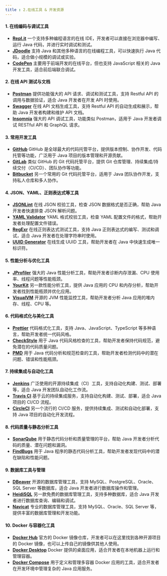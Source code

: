 ```yaml
---
title : 2.在线工具 & 开发资源
---
```


#### **1. 在线编码与调试工具**

- **[Repl.it](https://replit.com/)** 一个支持多种编程语言的在线 IDE，开发者可以直接在浏览器中编写、运行 Java 代码，并进行实时调试和测试。
- **[JDoodle](https://www.jdoodle.com/)** 支持 Java 和其他多种语言的在线编程工具，可以快速执行 Java 代码，适合做小规模的调试或实验。
- **[CodePen](https://codepen.io/)** 主要用于前端开发的在线平台，但也支持 JavaScript 相关的 Java 开发工具，适合前后端联合调试。

#### **2. 在线 API 测试与文档**

- **[Postman](https://www.postman.com/)** 提供功能强大的 API 请求、调试和测试工具，支持 Restful API 的调用与数据验证，适合 Java 开发者在开发 API 时使用。
- **[Swagger](https://swagger.io/)** 在线 API 文档生成工具，支持 Restful API 的自动生成和展示，帮助 Java 开发者构建和维护 API 文档。
- **[Insomnia](https://insomnia.rest/)** 强大的 API 调试工具，功能类似 Postman，适用于 Java 开发者调试 RESTful API 和 GraphQL 请求。

#### **3. 常用开发工具**

- **[GitHub](https://github.com/)** GitHub 是全球最大的代码托管平台，提供版本控制、协作开发、代码托管等功能，广泛用于 Java 项目的版本管理和开源贡献。
- **[GitLab](https://gitlab.com/)** 类似 GitHub 的 Git 代码托管平台，提供 Git 仓库管理、持续集成/持续交付（CI/CD）、团队协作等功能。
- **[Bitbucket](https://bitbucket.org/)** 另一个常用的 Git 代码托管平台，适用于 Java 团队协作开发，支持私人仓库和多人协作。

#### **4. JSON、YAML、正则表达式等工具**

- **[JSONLint](https://jsonlint.com/)** 在线 JSON 校验工具，检查 JSON 数据格式是否正确，帮助 Java 开发者快速排查 JSON 解析问题。
- **[YAML Validator](http://www.yamllint.com/)** YAML 格式校验工具，检查 YAML 配置文件的格式，帮助开发者处理配置文件错误。
- **[RegExr](https://regexr.com/)** 在线正则表达式测试工具，支持 Java 正则表达式的编写、测试和调试，适合 Java 开发者在处理字符串时使用。
- **[UUID Generator](https://www.uuidgenerator.net/)** 在线生成 UUID 工具，帮助开发者在 Java 中快速生成唯一标识符。

#### **5. 性能分析与优化工具**

- **[JProfiler](https://www.ej-technologies.com/products/jprofiler/overview.html)** 强大的 Java 性能分析工具，帮助开发者诊断内存泄漏、CPU 使用率、线程问题等性能瓶颈。
- **[YourKit](https://www.yourkit.com/java/profiler/)** 另一款性能分析工具，提供 Java 应用的 CPU 和内存分析，帮助开发者找到性能瓶颈并优化应用。
- **[VisualVM](https://visualvm.github.io/)** 开源的 JVM 性能监控工具，帮助开发者分析 Java 应用的堆内存、线程、CPU 等。

#### **6. 代码格式化与美化工具**

- **[Prettier](https://prettier.io/)** 代码格式化工具，支持 Java、JavaScript、TypeScript 等多种语言，帮助开发者统一代码风格。
- **[CheckStyle](https://checkstyle.sourceforge.io/)** 用于 Java 代码风格检查的工具，帮助开发者保持代码规范，避免潜在的代码质量问题。
- **[PMD](https://pmd.github.io/)** 用于 Java 代码分析和规范检查的工具，帮助开发者检测代码中的潜在问题、错误和性能瓶颈。

#### **7. 持续集成与自动化工具**

- **[Jenkins](https://www.jenkins.io/)** 广泛使用的开源持续集成（CI）工具，支持自动化构建、测试、部署等，适合 Java 开发团队自动化工作流。
- **[Travis CI](https://travis-ci.org/)** 基于云的持续集成服务，支持自动化构建、测试、部署，适合 Java 项目的 CI/CD 流程。
- **[CircleCI](https://circleci.com/)** 另一个流行的 CI/CD 服务，提供持续集成、测试和自动化部署，支持 Java 项目的自动化开发流程。

#### **8. 代码质量与静态分析工具**

- **[SonarQube](https://www.sonarqube.org/)** 用于静态代码分析和质量管理的平台，帮助 Java 开发者分析代码的质量、潜在问题和漏洞。
- **[FindBugs](http://findbugs.sourceforge.net/)** 用于 Java 程序的静态代码分析工具，帮助开发者发现代码中的潜在缺陷和性能问题。

#### **9. 数据库工具与管理**

- **[DBeaver](https://dbeaver.io/)** 开源的数据库管理工具，支持 MySQL、PostgreSQL、Oracle、SQL Server 等数据库，适合 Java 开发者进行数据库操作和管理。
- **[HeidiSQL](https://www.heidisql.com/)** 另一款免费的数据库管理工具，支持多种数据库，适合 Java 开发者进行数据库查询、编辑和调试。
- **[Navicat](https://www.navicat.com/en/products/navicat-premium)** 专业的数据库管理工具，支持 MySQL、Oracle、SQL Server 等，提供丰富的数据库管理和开发功能。

#### **10. Docker 与容器化工具**

- **[Docker Hub](https://hub.docker.com/)** 官方的 Docker 镜像仓库，开发者可以在这里找到各种开源项目的 Docker 镜像，也可以上传自己的镜像供其他人使用。
- **[Docker Desktop](https://www.docker.com/products/docker-desktop)** Docker 提供的桌面应用，适合开发者在本地机器上运行和管理容器。
- **[Docker Compose](https://docs.docker.com/compose/)** 用于定义和管理多容器 Docker 应用的工具，适合开发者在开发环境中管理复杂的 Java 应用服务。
